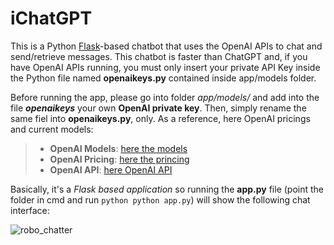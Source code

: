 # iChatGPT

This is a Python [Flask](https://flask.palletsprojects.com/en/3.0.x/)-based chatbot that uses the OpenAI APIs to chat and send/retrieve messages. 
This chatbot is faster than ChatGPT and, if you have OpenAI APIs running, you must only insert your private API Key inside the Python file named **__openaikeys__.py** contained inside app/models folder.

Before running the app, please go into folder *app/models/* and add into the file *__openaikeys__* your own **OpenAI private key**. Then, simply rename the same fiel into **openaikeys.py**, only.
As a reference, here OpenAI pricings and current models:

>- **OpenAI Models**: [here the models](https://platform.openai.com/docs/models)
>- **OpenAI Pricing**: [here the princing](https://openai.com/pricing)
>- **OpenAI API**: [here OpenAI API](https://platform.openai.com/docs/quickstart)

Basically, it's a *Flask based application* so running the **app.py** file (point the folder in cmd and run ```python python app.py```) will show the following chat interface:

![robo_chatter](https://github.com/AndreaFerrante/iChatGPT/assets/19763070/bc8afda1-c603-4a22-a77e-885c4fab8123)
